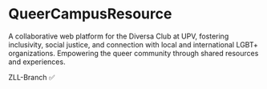 # QueerCampusResource
A collaborative web platform for the Diversa Club at UPV, fostering inclusivity, social justice, and connection with local and international LGBT+ organizations. Empowering the queer community through shared resources and experiences.


ZLL-Branch ✅
